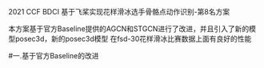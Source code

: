 
2021 CCF BDCI 基于飞桨实现花样滑冰选手骨骼点动作识别-第8名方案

本方案基于官方Baseline提供的AGCN和STGCN进行了改进，并且引入了新的模型posec3d，新的posec3d模型
在fsd-30花样滑冰比赛数据上面有良好的性能

#一.基于官方Baseline的改进
